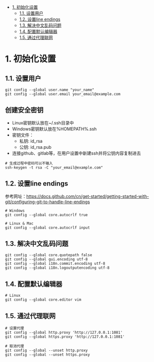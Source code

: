 <!-- TOC -->

- [1. 初始化设置](#1-初始化设置)
    - [1.1. 设置用户](#11-设置用户)
    - [1.2. 设置line endings](#12-设置line-endings)
    - [1.3. 解决中文乱码问题](#13-解决中文乱码问题)
    - [1.4. 配置默认编辑器](#14-配置默认编辑器)
    - [1.5. 通过代理联网](#15-通过代理联网)

<!-- /TOC -->

# 1. 初始化设置

## 1.1. 设置用户

```shell
git config --global user.name "your_name"
git config --global user.email your_email@example.com
```

## 创建安全密钥

* Linux密钥默认放在~/.ssh目录中
* Windows密钥默认放在%HOMEPATH%\.ssh
* 密钥文件：
  * 私钥: id_rsa
  * 公钥: id_rsa.pub
* 连接github、gitlab等，在用户设置中新建ssh并将公钥内容复制进去

```shell
# 生成过程中密码可以不输入
ssh-keygen -t rsa -C "your_email@example.com"
```

## 1.2. 设置line endings

参考网址：https://docs.github.com/cn/get-started/getting-started-with-git/configuring-git-to-handle-line-endings

```shell
# Windows
git config --global core.autocrlf true

# Linux & Mac
git config --global core.autocrlf input
```

## 1.3. 解决中文乱码问题

```shell
git config --global core.quotepath false
git config --global gui.encoding utf-8
git config --global i18n.commit.encoding utf-8
git config --global i18n.logoutputencoding utf-8
```

## 1.4. 配置默认编辑器

```shell
# Linux
git config --global core.editor vim
```

## 1.5. 通过代理联网

```shell
# 设置代理
git config --global http.proxy 'http://127.0.0.1:1081'
git config --global https.proxy 'http://127.0.0.1:1081'

# 取消代理
git config --global --unset http.proxy
git config --global --unset https.proxy
```

